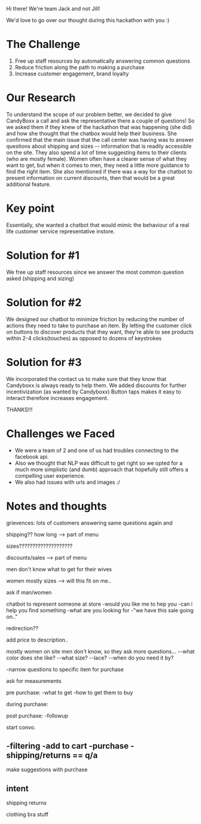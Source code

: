 Hi there! We're team Jack and not Jill! 

We'd love to go over our thought during this hackathon with you :)


The Challenge
==============
1) Free up staff resources by automatically answering common questions
2) Reduce friction along the path to making a purchase
3) Increase customer engagement, brand loyalty


Our Research
=============
To understand the scope of our problem better, we decided to give CandyBoxx a call and ask the representative there a couple of questions! So we asked them if they knew of the hackathon that was happening (she did) and how she thought that the chatbox would help their business. She confirmed that the main issue that the call center was having was to answer questions about shipping and sizes -- information that is readily accessible on the site. They also spend a lot of time suggesting items to their clients (who are mostly female). Women often have a clearer sense of what they want to get, but when it comes to men, they need a little more guidance to find the right item. She also mentioned if there was a way for the chatbot to present information on current discounts, then that would be a great additional feature.

Key point
==========
Essentially, she wanted a chatbot that would mimic the behaviour of a real life customer service representative instore.


Solution for #1
================
We free up staff resources since we answer the most common question asked (shipping and sizing)

Solution for #2
================
We designed our chatbot to minimize friction by reducing the number of actions they need to take to purchase an item. By letting the customer click on buttons to discover products that they want, they're able to see products within 2-4 clicks(touches) as opposed to dozens of keystrokes

Solution for #3
================
We incorporated the contact us to make sure that they know that Candyboxx is always ready to help them.
We added discounts for further incentivization (as wanted by Candyboxx)
Button taps makes it easy to interact therefore increases engagement.

THANKS!!!

Challenges we Faced
==================
- We were a team of 2 and one of us had troubles connecting to the facebook api.
- Also we thought that NLP was difficult to get right so we opted for a much more simplistic (and dumb) approach that hopefully still offers a compelling user experience.
- We also had issues with urls and images :/

Notes and thoughts
===================

grievences:
lots of customers
answering same questions again and 

shipping?? how long  --> part of menu

sizes????????????????????

discounts/sales --> part of menu


men don't know what to get for their wives

women mostly sizes --> will this fit on me..

ask if man/women 


chatbot to represent someone at store
-would you like me to hep you
-can i help you find something
-what are you looking for
-"we have this sale going on.."

redirection??

add price to description..


mostly women on site
men don't know, so they ask more questions...
--what color does she like?
--what size?
--lace?
--when do you need it by?

-narrow questions to specific item for purchase

ask for measurements


pre purchase:
-what to get 
-how to get them to buy

during purchase:


post purchase:
-followup

start convo.

-filtering
-add to cart
-purchase
-shipping/returns == q/a
-

make suggestions with purchase

intent
---
shipping
returns

clothing
bra stuff
